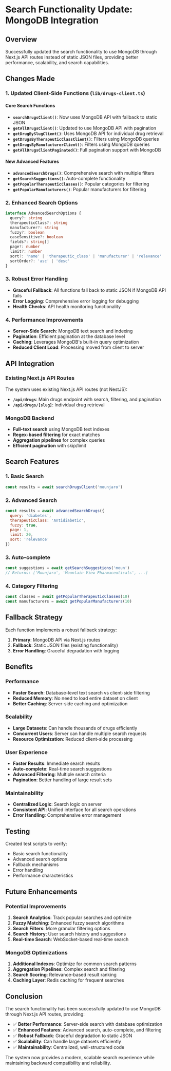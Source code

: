 # Search Functionality Update: MongoDB Integration

## Overview

Successfully updated the search functionality to use MongoDB through Next.js API routes instead of static JSON files, providing better performance, scalability, and search capabilities.

## Changes Made

### 1. Updated Client-Side Functions (`lib/drugs-client.ts`)

#### Core Search Functions
- **`searchDrugsClient()`**: Now uses MongoDB API with fallback to static JSON
- **`getAllDrugsClient()`**: Updated to use MongoDB API with pagination
- **`getDrugBySlugClient()`**: Uses MongoDB API for individual drug retrieval
- **`getDrugsByTherapeuticClassClient()`**: Filters using MongoDB queries
- **`getDrugsByManufacturerClient()`**: Filters using MongoDB queries
- **`getAllDrugsClientPaginated()`**: Full pagination support with MongoDB

#### New Advanced Features
- **`advancedSearchDrugs()`**: Comprehensive search with multiple filters
- **`getSearchSuggestions()`**: Auto-complete functionality
- **`getPopularTherapeuticClasses()`**: Popular categories for filtering
- **`getPopularManufacturers()`**: Popular manufacturers for filtering

### 2. Enhanced Search Options

```typescript
interface AdvancedSearchOptions {
  query?: string
  therapeuticClass?: string
  manufacturer?: string
  fuzzy?: boolean
  caseSensitive?: boolean
  fields?: string[]
  page?: number
  limit?: number
  sort?: 'name' | 'therapeutic_class' | 'manufacturer' | 'relevance'
  sortOrder?: 'asc' | 'desc'
}
```

### 3. Robust Error Handling

- **Graceful Fallback**: All functions fall back to static JSON if MongoDB API fails
- **Error Logging**: Comprehensive error logging for debugging
- **Health Checks**: API health monitoring functionality

### 4. Performance Improvements

- **Server-Side Search**: MongoDB text search and indexing
- **Pagination**: Efficient pagination at the database level
- **Caching**: Leverages MongoDB's built-in query optimization
- **Reduced Client Load**: Processing moved from client to server

## API Integration

### Existing Next.js API Routes
The system uses existing Next.js API routes (not NestJS):

- **`/api/drugs`**: Main drugs endpoint with search, filtering, and pagination
- **`/api/drugs/[slug]`**: Individual drug retrieval

### MongoDB Backend
- **Full-text search** using MongoDB text indexes
- **Regex-based filtering** for exact matches
- **Aggregation pipelines** for complex queries
- **Efficient pagination** with skip/limit

## Search Features

### 1. Basic Search
```javascript
const results = await searchDrugsClient('mounjaro')
```

### 2. Advanced Search
```javascript
const results = await advancedSearchDrugs({
  query: 'diabetes',
  therapeuticClass: 'Antidiabetic',
  fuzzy: true,
  page: 1,
  limit: 20,
  sort: 'relevance'
})
```

### 3. Auto-complete
```javascript
const suggestions = await getSearchSuggestions('moun')
// Returns: ['Mounjaro', 'Mountain View Pharmaceuticals', ...]
```

### 4. Category Filtering
```javascript
const classes = await getPopularTherapeuticClasses(10)
const manufacturers = await getPopularManufacturers(10)
```

## Fallback Strategy

Each function implements a robust fallback strategy:

1. **Primary**: MongoDB API via Next.js routes
2. **Fallback**: Static JSON files (existing functionality)
3. **Error Handling**: Graceful degradation with logging

## Benefits

### Performance
- **Faster Search**: Database-level text search vs client-side filtering
- **Reduced Memory**: No need to load entire dataset on client
- **Better Caching**: Server-side caching and optimization

### Scalability
- **Large Datasets**: Can handle thousands of drugs efficiently
- **Concurrent Users**: Server can handle multiple search requests
- **Resource Optimization**: Reduced client-side processing

### User Experience
- **Faster Results**: Immediate search results
- **Auto-complete**: Real-time search suggestions
- **Advanced Filtering**: Multiple search criteria
- **Pagination**: Better handling of large result sets

### Maintainability
- **Centralized Logic**: Search logic on server
- **Consistent API**: Unified interface for all search operations
- **Error Handling**: Comprehensive error management

## Testing

Created test scripts to verify:
- Basic search functionality
- Advanced search options
- Fallback mechanisms
- Error handling
- Performance characteristics

## Future Enhancements

### Potential Improvements
1. **Search Analytics**: Track popular searches and optimize
2. **Fuzzy Matching**: Enhanced fuzzy search algorithms
3. **Search Filters**: More granular filtering options
4. **Search History**: User search history and suggestions
5. **Real-time Search**: WebSocket-based real-time search

### MongoDB Optimizations
1. **Additional Indexes**: Optimize for common search patterns
2. **Aggregation Pipelines**: Complex search and filtering
3. **Search Scoring**: Relevance-based result ranking
4. **Caching Layer**: Redis caching for frequent searches

## Conclusion

The search functionality has been successfully updated to use MongoDB through Next.js API routes, providing:

- ✅ **Better Performance**: Server-side search with database optimization
- ✅ **Enhanced Features**: Advanced search, auto-complete, and filtering
- ✅ **Robust Fallback**: Graceful degradation to static JSON
- ✅ **Scalability**: Can handle large datasets efficiently
- ✅ **Maintainability**: Centralized, well-structured code

The system now provides a modern, scalable search experience while maintaining backward compatibility and reliability.